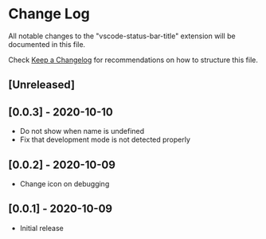 # Change Log

All notable changes to the "vscode-status-bar-title" extension will be documented in this file.

Check [Keep a Changelog](http://keepachangelog.com/) for recommendations on how to structure this file.

## [Unreleased]

## [0.0.3] - 2020-10-10

- Do not show when name is undefined
- Fix that development mode is not detected properly

## [0.0.2] - 2020-10-09

- Change icon on debugging

## [0.0.1] - 2020-10-09

- Initial release
